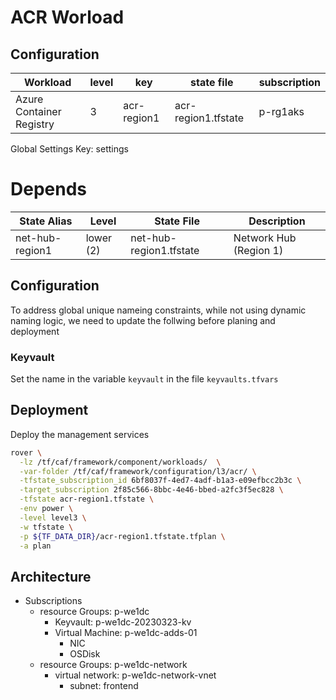 # ACR Worload


## Configuration

|Workload|level|key|state file|subscription|
|---|---|---|---|---|
|Azure Container Registry|3|acr-region1|acr-region1.tfstate|p-rg1aks|

Global Settings Key: settings

# Depends


|State Alias | Level |  State File | Description
|---|---|---|---|
|net-hub-region1  |lower (2) |net-hub-region1.tfstate| Network Hub (Region 1)


## Configuration

To address global unique nameing constraints, while not using dynamic naming logic, we need to update the follwing before planing and deployment

### Keyvault

Set the name in the variable `keyvault` in the file `keyvaults.tfvars`

## Deployment

Deploy the management services


```bash
rover \
  -lz /tf/caf/framework/component/workloads/  \
  -var-folder /tf/caf/framework/configuration/l3/acr/ \
  -tfstate_subscription_id 6bf8037f-4ed7-4adf-b1a3-e09efbcc2b3c \
  -target_subscription 2f85c566-8bbc-4e46-bbed-a2fc3f5ec828 \
  -tfstate acr-region1.tfstate \
  -env power \
  -level level3 \
  -w tfstate \
  -p ${TF_DATA_DIR}/acr-region1.tfstate.tfplan \
  -a plan
```

## Architecture

* Subscriptions
  * resource Groups: p-we1dc
    * Keyvault: p-we1dc-20230323-kv
    * Virtual Machine: p-we1dc-adds-01
      * NIC
      * OSDisk
  * resource Groups: p-we1dc-network
    * virtual network: p-we1dc-network-vnet
      * subnet: frontend

